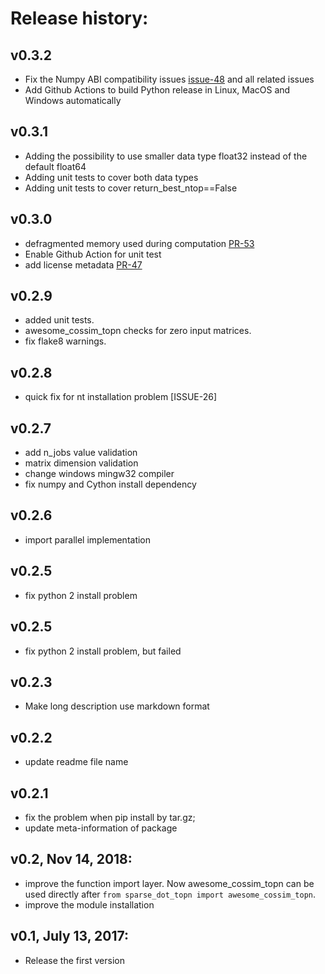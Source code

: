 # Release history:

## v0.3.2
- Fix the Numpy ABI compatibility issues [issue-48](https://github.com/ing-bank/sparse_dot_topn/issues/48) and all related issues
- Add Github Actions to build Python release in Linux, MacOS and Windows automatically

## v0.3.1
- Adding the possibility to use smaller data type float32 instead of the default float64
- Adding unit tests to cover both data types
- Adding unit tests to cover return_best_ntop==False

## v0.3.0
- defragmented memory used during computation [PR-53](https://github.com/ing-bank/sparse_dot_topn/pull/53)
- Enable Github Action for unit test
- add license metadata [PR-47](https://github.com/ing-bank/sparse_dot_topn/pull/47)

## v0.2.9
- added unit tests. 
- awesome_cossim_topn checks for zero input matrices.
- fix flake8 warnings.

## v0.2.8
- quick fix for nt installation problem [ISSUE-26]

## v0.2.7
- add n_jobs value validation
- matrix dimension validation
- change windows mingw32 compiler
- fix numpy and Cython install dependency

## v0.2.6
- import parallel implementation

## v0.2.5
- fix python 2 install problem

## v0.2.5
- fix python 2 install problem, but failed

## v0.2.3
- Make long description use markdown format

## v0.2.2
- update readme file name

## v0.2.1
- fix the problem when pip install by tar.gz;
- update meta-information of package

## v0.2, Nov 14, 2018:
- improve the function import layer. Now awesome_cossim_topn can be used directly after `from sparse_dot_topn import awesome_cossim_topn`.
- improve the module installation

## v0.1, July 13, 2017:
- Release the first version

